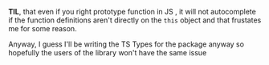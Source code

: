 **TIL**, that even if you right prototype function in JS , it will not autocomplete if the function definitions aren't directly on the `this` object and that frustates me for some reason. 

Anyway, I guess I'll be writing the TS Types for the package anyway so hopefully the users of the library won't have the same issue 
